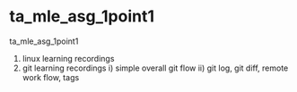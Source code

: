 # ta_mle_asg_1point1
ta_mle_asg_1point1

1) linux learning recordings
2) git learning recordings
	i)  simple overall git flow
	ii) git log, git diff, remote work flow, tags
	

